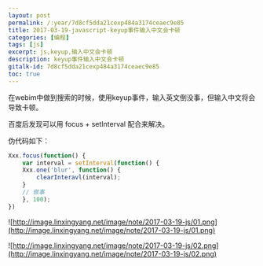 ```yaml
---
layout: post
permalink: /:year/7d8cf5dda21cexp484a3174ceaec9e85
title: 2017-03-19-javascript-keyup事件输入中文会卡顿
categories: [编程]
tags: [js]
excerpt: js,keyup,输入中文会卡顿
description: keyup事件输入中文会卡顿
gitalk-id: 7d8cf5dda21cexp484a3174ceaec9e85
toc: true
---
```


在webim中做到搜索的时候，使用keyup事件，输入英文倒没事，但输入中文将会导致卡顿。

百度后发现可以用  focus + setInterval 配合来解决。

伪代码如下：

```javascript
Xxx.focus(function() {
    var interval = setInterval(function() {
    Xxx.one('blur', function() {
        clearInteravl(interval);
    }
    // 做事
    }, 100);
})
```

![http://image.linxingyang.net/image/note/2017-03-19-js/01.png](http://image.linxingyang.net/image/note/2017-03-19-js/01.png)

![http://image.linxingyang.net/image/note/2017-03-19-js/02.png](http://image.linxingyang.net/image/note/2017-03-19-js/02.png)
